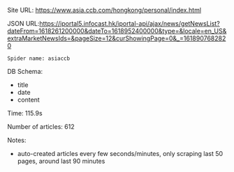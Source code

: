 Site URL: https://www.asia.ccb.com/hongkong/personal/index.html

JSON URL:https://iportal5.infocast.hk/iportal-api/ajax/news/getNewsList?dateFrom=1618261200000&dateTo=1618952400000&type=&locale=en_US&extraMarketNewsIds=&pageSize=12&curShowingPage=0&_=1618907682820

    Spider name: asiaccb

DB Schema:
- title
- date
- content

Time: 115.9s

Number of articles: 612

Notes: 
- auto-created articles every few seconds/minutes, only scraping last 50 pages, around last 90 minutes

